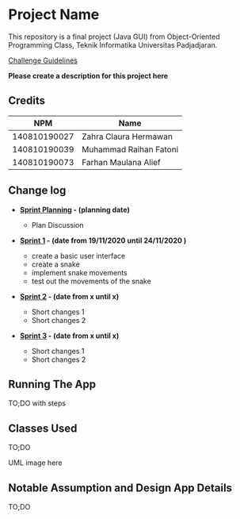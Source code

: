 # Project Name

This repository is a final project (Java GUI) from Object-Oriented Programming Class, Teknik Informatika Universitas Padjadjaran. 

[Challenge Guidelines](challenge-guideline.md)

**Please create a description for this project here**

## Credits
| NPM           | Name        |
| ------------- |-------------|
| 140810190027  | Zahra Claura Hermawan    |
| 140810190039  | Muhammad Raihan Fatoni    |
| 140810190073  | Farhan Maulana Alief|

## Change log
- **[Sprint Planning](changelog/sprint-planning.md) - (planning date)** 
   -  Plan Discussion

- **[Sprint 1](changelog/sprint-1.md) - (date from 19/11/2020 until 24/11/2020 )** 
   - create a basic user interface 
   - create a snake
   - implement snake movements
   - test out the movements of the snake

- **[Sprint 2](changelog/sprint-2.md) - (date from x until x)** 
   - Short changes 1
   - Short changes 2
   
- **[Sprint 3](changelog/sprint-3.md) - (date from x until x)** 
   - Short changes 1
   - Short changes 2

## Running The App

TO;DO with steps

## Classes Used

TO;DO

UML image here

## Notable Assumption and Design App Details

TO;DO
